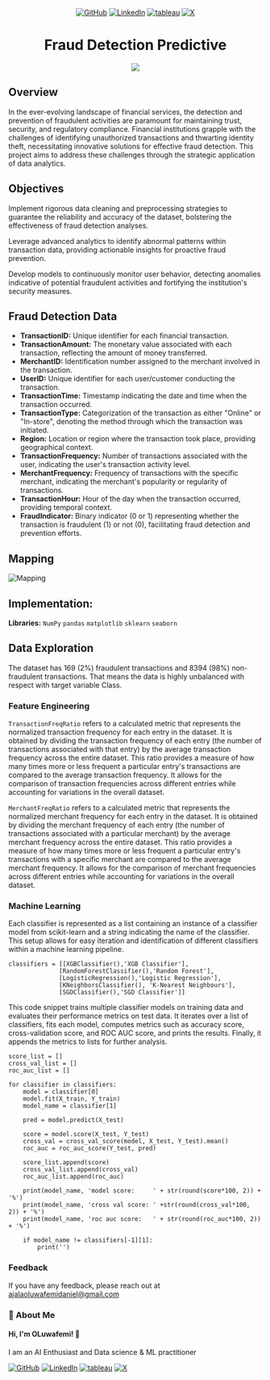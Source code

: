 <div align="center">

[1]: https://github.com/oluwafemidan
[2]: https://www.linkedin.com/in/oluwafemidanielajala/
[3]: https://public.tableau.com/app/profile/oluwafemi.daniel/vizzes
[4]: https://twitter.com/ajala14055

[![GitHub](https://github.com/oluwafemidan/Fraud_Detection_Predictive/assets/146761013/d035ed0a-3e7d-4047-b07a-bc351b7d0032)][1]
[![LinkedIn](https://github.com/oluwafemidan/Fraud_Detection_Predictive/assets/146761013/94ef8e29-65ad-4143-b1c9-ffe43a7cc79c)][2]
[![tableau](https://github.com/oluwafemidan/Fraud_Detection_Predictive/assets/146761013/7049edb3-b4b5-4b53-b40c-15d3873e90fc)][3]
[![X](https://github.com/oluwafemidan/Fraud_Detection_Predictive/assets/146761013/a2b38d5e-8768-49fd-b9e0-c8e03014beb0)][4]

</div>

# <div align="center">Fraud Detection Predictive</div>
<div align="center"><img src ="https://github.com/oluwafemidan/Fraud_Detection_Predictive/assets/146761013/cb842497-14d1-48e0-9ea7-db69ae8e4fe2"></div>

## Overview
In the ever-evolving landscape of financial services, the detection and prevention of fraudulent activities are paramount for maintaining trust, security, and regulatory compliance. Financial institutions grapple with the challenges of identifying unauthorized transactions and thwarting identity theft, necessitating innovative solutions for effective fraud detection. This project aims to address these challenges through the strategic application of data analytics.

## Objectives
Implement rigorous data cleaning and preprocessing strategies to guarantee the reliability and accuracy of the dataset, bolstering the effectiveness of fraud detection analyses.

Leverage advanced analytics to identify abnormal patterns within transaction data, providing actionable insights for proactive fraud prevention.

Develop models to continuously monitor user behavior, detecting anomalies indicative of potential fraudulent activities and fortifying the institution's security measures.

## Fraud Detection Data
- **TransactionID:** Unique identifier for each financial transaction.
- **TransactionAmount:** The monetary value associated with each transaction, reflecting the amount of money transferred.
- **MerchantID:** Identification number assigned to the merchant involved in the transaction.
- **UserID:** Unique identifier for each user/customer conducting the transaction.
- **TransactionTime:** Timestamp indicating the date and time when the transaction occurred.
- **TransactionType:** Categorization of the transaction as either "Online" or "In-store", denoting the method through which the transaction was initiated.
- **Region:** Location or region where the transaction took place, providing geographical context.
- **TransactionFrequency:** Number of transactions associated with the user, indicating the user's transaction activity level.
- **MerchantFrequency:** Frequency of transactions with the specific merchant, indicating the merchant's popularity or regularity of transactions.
- **TransactionHour:** Hour of the day when the transaction occurred, providing temporal context.
- **FraudIndicator:** Binary indicator (0 or 1) representing whether the transaction is fraudulent (1) or not (0), facilitating fraud detection and prevention efforts.

## Mapping
![Mapping](https://github.com/oluwafemidan/Heart-disease-prediction/assets/146761013/bf71ba31-2669-4e9d-b7df-829e35baefa2)

## Implementation:

**Libraries:**  `NumPy` `pandas` `matplotlib` `sklearn` `seaborn` 

## Data Exploration
The dataset has 169 (2%) fraudulent transactions and 8394 (98%) non-fraudulent transactions. That means the data is highly unbalanced with respect with target variable Class.

### Feature Engineering
`TransactionFreqRatio` refers to a calculated metric that represents the normalized transaction frequency for each entry in the dataset. It is obtained by dividing the transaction frequency of each entry (the number of transactions associated with that entry) by the average transaction frequency across the entire dataset. This ratio provides a measure of how many times more or less frequent a particular entry's transactions are compared to the average transaction frequency. It allows for the comparison of transaction frequencies across different entries while accounting for variations in the overall dataset.

`MerchantFreqRatio` refers to a calculated metric that represents the normalized merchant frequency for each entry in the dataset. It is obtained by dividing the merchant frequency of each entry (the number of transactions associated with a particular merchant) by the average merchant frequency across the entire dataset. This ratio provides a measure of how many times more or less frequent a particular entry's transactions with a specific merchant are compared to the average merchant frequency. It allows for the comparison of merchant frequencies across different entries while accounting for variations in the overall dataset.

### Machine Learning
Each classifier is represented as a list containing an instance of a classifier model from scikit-learn and a string indicating the name of the classifier. This setup allows for easy iteration and identification of different classifiers within a machine learning pipeline.
```
classifiers = [[XGBClassifier(),'XGB Classifier'],
              [RandomForestClassifier(),'Random Forest'],
              [LogisticRegression(),'Logistic Regression'],
              [KNeighborsClassifier(), 'K-Nearest Neighbours'],
              [SGDClassifier(),'SGD Classifier']]
```
This code snippet trains multiple classifier models on training data and evaluates their performance metrics on test data. It iterates over a list of classifiers, fits each model, computes metrics such as accuracy score, cross-validation score, and ROC AUC score, and prints the results. Finally, it appends the metrics to lists for further analysis.
```
score_list = []
cross_val_list = []
roc_auc_list = []

for classifier in classifiers:
    model = classifier[0]
    model.fit(X_train, Y_train)
    model_name = classifier[1]
    
    pred = model.predict(X_test)

    score = model.score(X_test, Y_test)
    cross_val = cross_val_score(model, X_test, Y_test).mean()
    roc_auc = roc_auc_score(Y_test, pred)
    
    score_list.append(score)
    cross_val_list.append(cross_val)
    roc_auc_list.append(roc_auc)
    
    print(model_name, 'model score:     ' + str(round(score*100, 2)) + '%')
    print(model_name, 'cross val score: ' +str(round(cross_val*100, 2)) + '%')
    print(model_name, 'roc auc score:   ' + str(round(roc_auc*100, 2)) + '%')
    
    if model_name != classifiers[-1][1]:
        print('')
```
### Feedback

If you have any feedback, please reach out at ajalaoluwafemidaniel@gmail.com


### 🚀 About Me
#### Hi, I'm OLuwafemi! 👋
I am an AI Enthusiast and Data science & ML practitioner























[1]: https://github.com/oluwafemidan
[2]: https://www.linkedin.com/in/oluwafemidanielajala/
[3]: https://public.tableau.com/app/profile/oluwafemi.daniel/vizzes
[4]: https://twitter.com/ajala14055

[![GitHub](https://github.com/oluwafemidan/Fraud_Detection_Predictive/assets/146761013/d035ed0a-3e7d-4047-b07a-bc351b7d0032)][1]
[![LinkedIn](https://github.com/oluwafemidan/Fraud_Detection_Predictive/assets/146761013/94ef8e29-65ad-4143-b1c9-ffe43a7cc79c)][2]
[![tableau](https://github.com/oluwafemidan/Fraud_Detection_Predictive/assets/146761013/7049edb3-b4b5-4b53-b40c-15d3873e90fc)][3]
[![X](https://github.com/oluwafemidan/Fraud_Detection_Predictive/assets/146761013/a2b38d5e-8768-49fd-b9e0-c8e03014beb0)][4]
